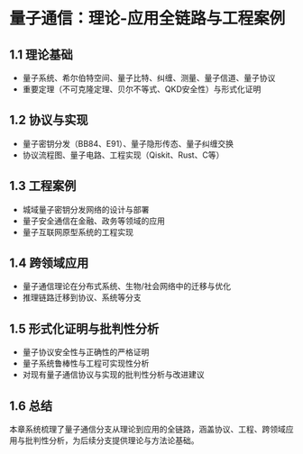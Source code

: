 # 量子通信：理论-应用全链路与工程案例

## 1.1 理论基础

- 量子系统、希尔伯特空间、量子比特、纠缠、测量、量子信道、量子协议
- 重要定理（不可克隆定理、贝尔不等式、QKD安全性）与形式化证明

## 1.2 协议与实现

- 量子密钥分发（BB84、E91）、量子隐形传态、量子纠缠交换
- 协议流程图、量子电路、工程实现（Qiskit、Rust、C等）

## 1.3 工程案例

- 城域量子密钥分发网络的设计与部署
- 量子安全通信在金融、政务等领域的应用
- 量子互联网原型系统的工程实现

## 1.4 跨领域应用

- 量子通信理论在分布式系统、生物/社会网络中的迁移与优化
- 推理链路迁移到协议、系统等分支

## 1.5 形式化证明与批判性分析

- 量子协议安全性与正确性的严格证明
- 量子系统鲁棒性与工程可实现性分析
- 对现有量子通信协议与实现的批判性分析与改进建议

## 1.6 总结

本章系统梳理了量子通信分支从理论到应用的全链路，涵盖协议、工程、跨领域应用与批判性分析，为后续分支提供理论与方法论基础。
